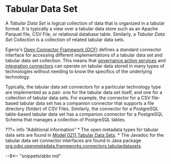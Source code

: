 <!-- SPDX-License-Identifier: CC-BY-4.0 -->
<!-- Copyright Contributors to the ODPi Egeria project. -->

# Tabular Data Set

A *Tabular Data Set* is logical collection of data that is organized in a tabular format.  It is typically a view over a tabular data store such as an Apache Parquet file, CSV File, or relational database table.
Similarly, a *Tabular Data Set Collection* is a collection of related tabular data sets.

Egeria's [Open Connector Framework (OCF)](/frameworks/ocf/overview) defines a standard connector interface for accessing different implementations of a tabular data set and tabular data set collection.  This means that [governance action services](/concepts/governance-action-services) and [integration connectors](/concepts/integration-connector) can operate on tabular data stored in many types of technologies without needing to know the specifics of the underlying technology.

Typically, the tabular data set connectors for a particular technology type are implemented as a pair: one for the tabular data set itself, and one for a collection of tabular data sets.  For example, the connector for a CSV file-based tabular data set has a companion connector that supports a file directory (folder) of CSV Files.  Similarly, the connector for a PostgreSQL table-based tabular data set has a companion connector for a PostgreSQL Schema that manages a collection of PostgreSQL tables.



???+ info "Additional information"
    * The open metadata types for tabular data sets are found in [Model 0211 Tabular Data Sets](/types/2/0211-Tabular-Data-Sets/).
    * The Javadoc for the tabular data set connector interfaces are found in Java package [org.odpi.openmetadata.frameworks.connectors.tabulardatasets](https://odpi.github.io/egeria/org/odpi/openmetadata/frameworks/connectors/tabulardatasets/package-summary.html).


--8<-- "snippets/abbr.md"
